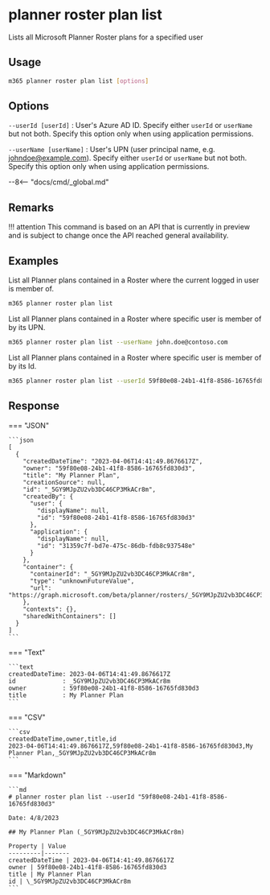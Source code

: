 # planner roster plan list

Lists all Microsoft Planner Roster plans for a specified user

## Usage

```sh
m365 planner roster plan list [options]
```

## Options

`--userId [userId]`
: User's Azure AD ID. Specify either `userId` or `userName` but not both. Specify this option only when using application permissions.

`--userName [userName]`
: User's UPN (user principal name, e.g. johndoe@example.com). Specify either `userId` or `userName` but not both. Specify this option only when using application permissions.

--8<-- "docs/cmd/_global.md"

## Remarks

!!! attention
    This command is based on an API that is currently in preview and is subject to change once the API reached general availability.

## Examples

List all Planner plans contained in a Roster where the current logged in user is member of.

```sh
m365 planner roster plan list
```

List all Planner plans contained in a Roster where specific user is member of by its UPN.

```sh
m365 planner roster plan list --userName john.doe@contoso.com
```

List all Planner plans contained in a Roster where specific user is member of by its Id.

```sh
m365 planner roster plan list --userId 59f80e08-24b1-41f8-8586-16765fd830d3
```

## Response

=== "JSON"

    ```json
    [
      {
        "createdDateTime": "2023-04-06T14:41:49.8676617Z",
        "owner": "59f80e08-24b1-41f8-8586-16765fd830d3",
        "title": "My Planner Plan",
        "creationSource": null,
        "id": "_5GY9MJpZU2vb3DC46CP3MkACr8m",
        "createdBy": {
          "user": {
            "displayName": null,
            "id": "59f80e08-24b1-41f8-8586-16765fd830d3"
          },
          "application": {
            "displayName": null,
            "id": "31359c7f-bd7e-475c-86db-fdb8c937548e"
          }
        },
        "container": {
          "containerId": "_5GY9MJpZU2vb3DC46CP3MkACr8m",
          "type": "unknownFutureValue",
          "url": "https://graph.microsoft.com/beta/planner/rosters/_5GY9MJpZU2vb3DC46CP3MkACr8m"
        },
        "contexts": {},
        "sharedWithContainers": []
      }
    ]
    ```

=== "Text"

    ```text
    createdDateTime: 2023-04-06T14:41:49.8676617Z
    id             : _5GY9MJpZU2vb3DC46CP3MkACr8m
    owner          : 59f80e08-24b1-41f8-8586-16765fd830d3
    title          : My Planner Plan
    ```

=== "CSV"

    ```csv
    createdDateTime,owner,title,id
    2023-04-06T14:41:49.8676617Z,59f80e08-24b1-41f8-8586-16765fd830d3,My Planner Plan,_5GY9MJpZU2vb3DC46CP3MkACr8m
    ```

=== "Markdown"

    ```md
    # planner roster plan list --userId "59f80e08-24b1-41f8-8586-16765fd830d3"

    Date: 4/8/2023

    ## My Planner Plan (_5GY9MJpZU2vb3DC46CP3MkACr8m)

    Property | Value
    ---------|-------
    createdDateTime | 2023-04-06T14:41:49.8676617Z
    owner | 59f80e08-24b1-41f8-8586-16765fd830d3
    title | My Planner Plan
    id | \_5GY9MJpZU2vb3DC46CP3MkACr8m
    ```
